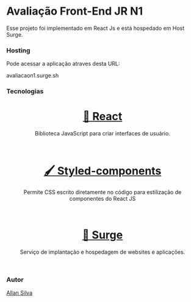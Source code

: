 # Avaliação Front-End JR N1

Esse projeto foi implementado em React Js e está
hospedado em Host Surge.

### Hosting

Pode acessar a aplicação atraves desta URL:

avaliacaon1.surge.sh

### Tecnologias

<h1 align="center">
    <a href="https://pt-br.reactjs.org/">🔗 React</a>
</h1> 
<p align="center"> Biblioteca JavaScript para criar interfaces de usuário.</p><br/>

<h1 align="center">
    <a href="https://styled-components.com/"> 🖌️ Styled-components</a>
</h1> 
<p align="center"> Permite CSS escrito diretamente no código para estilização de componentes do React JS</p><br/>

<h1 align="center">
    <a href="https://surge.sh"> 🐸 Surge</a>
</h1> 
<p align="center"> Serviço de implantação e hospedagem de websites e aplicações.</p><br/>



### Autor

[Allan Silva](https://github.com/Allan-SS)
